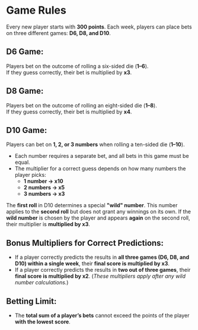 # **Game Rules**

Every new player starts with **300 points**. Each week, players can place bets on three different games: **D6, D8, and D10**.

## **D6 Game:**
Players bet on the outcome of rolling a six-sided die (**1–6**).<br>
If they guess correctly, their bet is multiplied by **x3**.

## **D8 Game:**
Players bet on the outcome of rolling an eight-sided die (**1–8**).<br>
If they guess correctly, their bet is multiplied by **x4**.

## **D10 Game:**
Players can bet on **1, 2, or 3 numbers** when rolling a ten-sided die (**1–10**).
- Each number requires a separate bet, and all bets in this game must be equal.
- The multiplier for a correct guess depends on how many numbers the player picks:
  - **1 number → x10**
  - **2 numbers → x5**
  - **3 numbers → x3**

The **first roll** in D10 determines a special **"wild" number**. This number applies to the **second roll** but does not grant any winnings on its own. If the **wild number** is chosen by the player and appears **again** on the second roll, their multiplier is **multiplied by x3**.

## **Bonus Multipliers for Correct Predictions:**
- If a player correctly predicts the results in **all three games (D6, D8, and D10) within a single week**, their **final score is multiplied by x3**.
- If a player correctly predicts the results in **two out of three games**, their **final score is multiplied by x2**.
(*These multipliers apply after any wild number calculations.*)

## **Betting Limit:**
- The **total sum of a player’s bets** cannot exceed the points of the player **with the lowest score**.
